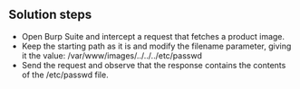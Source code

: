 ## Solution steps

- Open Burp Suite and intercept a request that fetches a product image.
- Keep the starting path as it is and modify the filename parameter, giving it the value: /var/www/images/../../../etc/passwd
- Send the request and observe that the response contains the contents of the /etc/passwd file.
